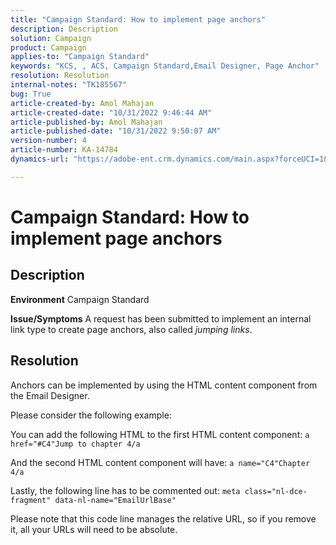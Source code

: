 ```yaml
---
title: "Campaign Standard: How to implement page anchors"
description: Description
solution: Campaign
product: Campaign
applies-to: "Campaign Standard"
keywords: "KCS, , ACS, Campaign Standard,Email Designer, Page Anchor"
resolution: Resolution
internal-notes: "TK185567"
bug: True
article-created-by: Amol Mahajan
article-created-date: "10/31/2022 9:46:44 AM"
article-published-by: Amol Mahajan
article-published-date: "10/31/2022 9:50:07 AM"
version-number: 4
article-number: KA-14784
dynamics-url: "https://adobe-ent.crm.dynamics.com/main.aspx?forceUCI=1&pagetype=entityrecord&etn=knowledgearticle&id=3fe073ea-0059-ed11-9561-6045bd006079"

---
```

# Campaign Standard: How to implement page anchors

## Description

<b>Environment</b>
Campaign Standard


<b>Issue/Symptoms</b>
A request has been submitted to implement an internal link type to create page anchors, also called *jumping links*.


## Resolution


Anchors can be implemented by using the HTML content component from the Email Designer.

Please consider the following example:

You can add the following HTML to the first HTML content component:
`a href="#C4"Jump to chapter 4/a`

And the second HTML content component will have:
`a name="C4"Chapter 4/a`

Lastly, the following line has to be commented out:
`meta class="nl-dce-fragment" data-nl-name="EmailUrlBase"`

Please note that this code line manages the relative URL, so if you remove it, all your URLs will need to be absolute.
